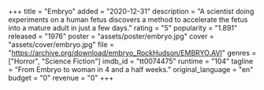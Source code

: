 +++
title = "Embryo"
added = "2020-12-31"
description = "A scientist doing experiments on a human fetus discovers a method to accelerate the fetus into a mature adult in just a few days."
rating = "5"
popularity = "1.891"
released = "1976"
poster = "assets/poster/embryo.jpg"
cover = "assets/cover/embryo.jpg"
file = "https://archive.org/download/embryo_RockHudson/EMBRYO.AVI"
genres = ["Horror", "Science Fiction"]
imdb_id = "tt0074475"
runtime = "104"
tagline = "From Embryo to woman in 4 and a half weeks."
original_language = "en"
budget = "0"
revenue = "0"
+++